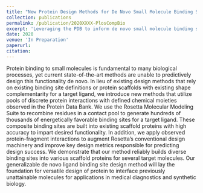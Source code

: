 ```yaml
---
title: "New Protein Design Methods for De Novo Small Molecule Binding Sites"
collection: publications
permalink: /publication/2020XXXX-PlosCompBio
excerpt: 'Leveraging the PDB to inform de novo small molecule binding site design'
date: 2020
venue: 'In Preparation'
paperurl: 
citation: 
---
```

Protein binding to small molecules is fundamental to many biological processes, yet current state-of-the-art methods are
unable to predictively design this functionality de novo. In lieu of existing design methods that rely on existing 
binding site definitions or protein scaffolds with existing shape complementarity for a target ligand, we introduce 
new methods that utilize pools of discrete protein interactions with defined chemical moieties observed in the Protein
Data Bank. We use the Rosetta Molecular Modeling Suite to recombine residues in a contact pool to generate hundreds of 
thousands of energetically favorable binding sites for a target ligand. These composite binding sites are built into 
existing scaffold proteins with high accuracy to impart desired functionality. In addition, we apply observed 
protein-fragment interactions to augment Rosetta’s conventional design machinery and improve key design metrics 
responsible for predicting design success. We demonstrate that our method reliably builds diverse binding sites into 
various scaffold proteins for several target molecules. Our generalizable de novo ligand binding site design method 
will lay the foundation for versatile design of protein to interface previously unattainable molecules for applications 
in medical diagnostics and synthetic biology.